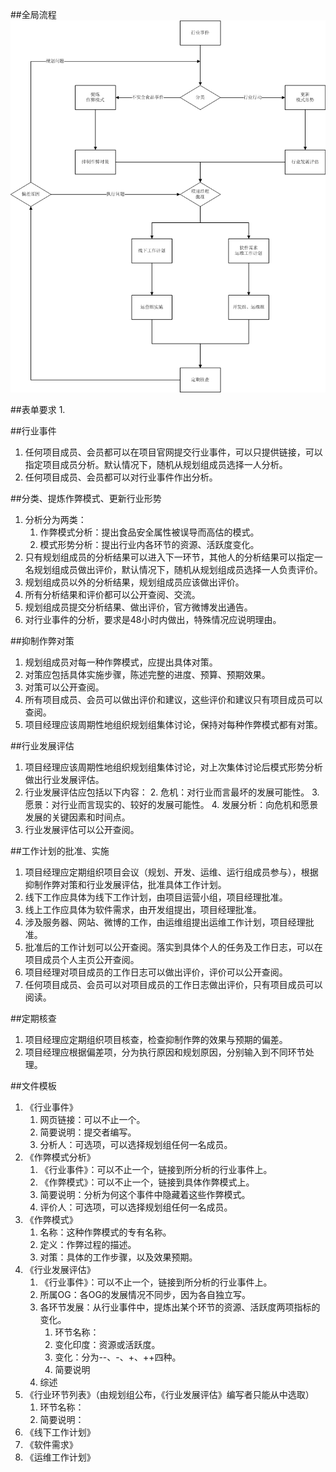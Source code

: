 

##全局流程
![workflow](img/2.png)


##表单要求
1. 


##行业事件
1. 任何项目成员、会员都可以在项目官网提交行业事件，可以只提供链接，可以指定项目成员分析。默认情况下，随机从规划组成员选择一人分析。
1. 任何项目成员、会员都可以对行业事件作出分析。

##分类、提炼作弊模式、更新行业形势
1. 分析分为两类：
	1. 作弊模式分析：提出食品安全属性被误导而高估的模式。
	2. 模式形势分析：提出行业内各环节的资源、活跃度变化。
1. 只有规划组成员的分析结果可以进入下一环节，其他人的分析结果可以指定一名规划组成员做出评价，默认情况下，随机从规划组成员选择一人负责评价。
1. 规划组成员以外的分析结果，规划组成员应该做出评价。
1. 所有分析结果和评价都可以公开查阅、交流。
1. 规划组成员提交分析结果、做出评价，官方微博发出通告。
2. 对行业事件的分析，要求是48小时内做出，特殊情况应说明理由。

##抑制作弊对策
1. 规划组成员对每一种作弊模式，应提出具体对策。
2. 对策应包括具体实施步骤，陈述完整的进度、预算、预期效果。
3. 对策可以公开查阅。
3. 所有项目成员、会员可以做出评价和建议，这些评价和建议只有项目成员可以查阅。
1. 项目经理应该周期性地组织规划组集体讨论，保持对每种作弊模式都有对策。

##行业发展评估
1. 项目经理应该周期性地组织规划组集体讨论，对上次集体讨论后模式形势分析做出行业发展评估。
2. 行业发展评估应包括以下内容：
	2. 危机：对行业而言最坏的发展可能性。
	3. 愿景：对行业而言现实的、较好的发展可能性。
	4. 发展分析：向危机和愿景发展的关键因素和时间点。
3. 行业发展评估可以公开查阅。

##工作计划的批准、实施
1. 项目经理应定期组织项目会议（规划、开发、运维、运行组成员参与），根据抑制作弊对策和行业发展评估，批准具体工作计划。
2. 线下工作应具体为线下工作计划，由项目运营小组，项目经理批准。
3. 线上工作应具体为软件需求，由开发组提出，项目经理批准。
4. 涉及服务器、网站、微博的工作，由运维组提出运维工作计划，项目经理批准。
4. 批准后的工作计划可以公开查阅。落实到具体个人的任务及工作日志，可以在项目成员个人主页公开查阅。
5. 项目经理对项目成员的工作日志可以做出评价，评价可以公开查阅。
6. 任何项目成员、会员可以对项目成员的工作日志做出评价，只有项目成员可以阅读。

##定期核查
1. 项目经理应定期组织项目核查，检查抑制作弊的效果与预期的偏差。
2. 项目经理应根据偏差项，分为执行原因和规划原因，分别输入到不同环节处理。

##文件模板
1. 《行业事件》
	1. 网页链接：可以不止一个。
	2. 简要说明：提交者编写。
	3. 分析人：可选项，可以选择规划组任何一名成员。
2. 《作弊模式分析》
	1. 《行业事件》：可以不止一个，链接到所分析的行业事件上。
	1. 《作弊模式》：可以不止一个，链接到具体作弊模式上。
	2. 简要说明：分析为何这个事件中隐藏着这些作弊模式。
	3. 评价人：可选项，可以选择规划组任何一名成员。
3. 《作弊模式》
	1. 名称：这种作弊模式的专有名称。
	2. 定义：作弊过程的描述。
	3. 对策：具体的工作步骤，以及效果预期。
4. 《行业发展评估》
	1. 《行业事件》：可以不止一个，链接到所分析的行业事件上。
	2. 所属OG：各OG的发展情况不同步，因为各自独立写。
	2. 各环节发展：从行业事件中，提炼出某个环节的资源、活跃度两项指标的变化。
		1. 环节名称：
		2. 变化印度：资源或活跃度。
		3. 变化：分为--、-、+、++四种。
		4. 简要说明
	3. 综述
5. 	《行业环节列表》（由规划组公布，《行业发展评估》编写者只能从中选取）
	1. 环节名称：
	2. 简要说明：
6. 	《线下工作计划》
7. 	《软件需求》
8. 	《运维工作计划》